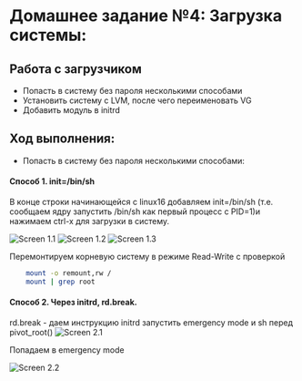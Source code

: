 # **Домашнее задание №4: Загрузка системы:**


## Работа с загрузчиком

-  Попасть в систему без пароля несколькими способами
-  Установить систему с LVM, после чего переименовать VG
-  Добавить модуль в initrd


## **Ход выполнения:**

- Попасть в систему без пароля несколькими способами:

#### Способ 1. init=/bin/sh
В конце строки начинающейся с linux16 добавляем init=/bin/sh (т.е. сообщаем ядру запустить /bin/sh как первый процесс с PID=1)и нажимаем сtrl-x для загрузки в систему.

![Screen 1.1](./jpg/1.1.jpg)
![Screen 1.2](./jpg/1.2.jpg)
![Screen 1.3](./jpg/1.3.jpg)
    
Перемонтируем корневую систему в режиме Read-Write с проверкой
```bash
    mount -o remount,rw /
    mount | grep root
```

#### Способ 2. Через initrd, rd.break.
rd.break -  даем инструкцию initrd запустить emergency mode и sh перед pivot_root()
![Screen 2.1](./jpg/2.1.jpg)

Попадаем в emergency mode

![Screen 2.2](./jpg/2.2.jpg)
